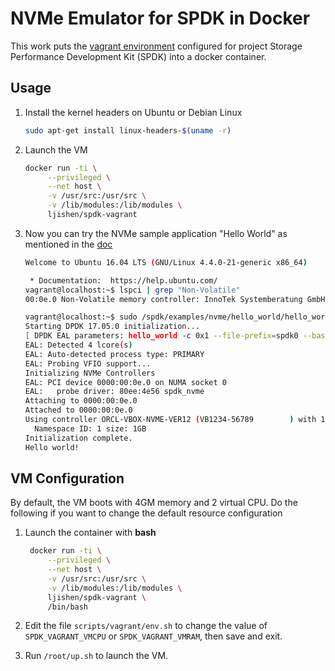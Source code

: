 # NVMe Emulator for SPDK in Docker

This work puts the [vagrant environment](https://github.com/spdk/spdk/blob/master/scripts/vagrant/README.md) configured for project Storage Performance Development Kit (SPDK) into a docker container.

## Usage

1. Install the kernel headers on Ubuntu or Debian Linux
   ```bash
   sudo apt-get install linux-headers-$(uname -r)
   ```

1. Launch the VM
   ```bash
   docker run -ti \
        --privileged \
        --net host \
        -v /usr/src:/usr/src \
        -v /lib/modules:/lib/modules \
        ljishen/spdk-vagrant
   ```

1. Now you can try the NVMe sample application "Hello World" as mentioned in the [doc](https://github.com/spdk/spdk/blob/master/scripts/vagrant/README.md#hello-world)
   ```bash
   Welcome to Ubuntu 16.04 LTS (GNU/Linux 4.4.0-21-generic x86_64)

    * Documentation:  https://help.ubuntu.com/
   vagrant@localhost:~$ lspci | grep "Non-Volatile"
   00:0e.0 Non-Volatile memory controller: InnoTek Systemberatung GmbH Device 4e56

   vagrant@localhost:~$ sudo /spdk/examples/nvme/hello_world/hello_world
   Starting DPDK 17.05.0 initialization...
   [ DPDK EAL parameters: hello_world -c 0x1 --file-prefix=spdk0 --base-virtaddr=0x1000000000 --proc-type=auto ]
   EAL: Detected 4 lcore(s)
   EAL: Auto-detected process type: PRIMARY
   EAL: Probing VFIO support...
   Initializing NVMe Controllers
   EAL: PCI device 0000:00:0e.0 on NUMA socket 0
   EAL:   probe driver: 80ee:4e56 spdk_nvme
   Attaching to 0000:00:0e.0
   Attached to 0000:00:0e.0
   Using controller ORCL-VBOX-NVME-VER12 (VB1234-56789        ) with 1 namespaces.
     Namespace ID: 1 size: 1GB
   Initialization complete.
   Hello world!
   ```


## VM Configuration
By default, the VM boots with 4GM memory and 2 virtual CPU. Do the following if you want to change the default resource configuration

1. Launch the container with **bash**
   ```bash
    docker run -ti \
        --privileged \
        --net host \
        -v /usr/src:/usr/src \
        -v /lib/modules:/lib/modules \
        ljishen/spdk-vagrant \
        /bin/bash
   ```

1. Edit the file `scripts/vagrant/env.sh` to change the value of `SPDK_VAGRANT_VMCPU` or `SPDK_VAGRANT_VMRAM`, then save and exit.

1. Run `/root/up.sh` to launch the VM.
